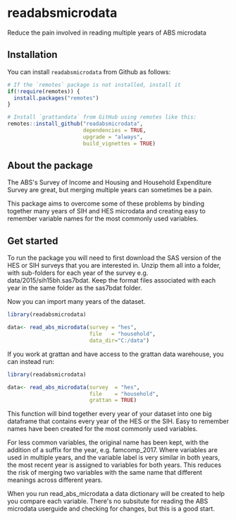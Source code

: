 # readabsmicrodata

Reduce the pain involved in reading multiple years of ABS microdata


## Installation

You can install `readabsmicrodata` from Github as follows:

``` r
# If the `remotes` package is not installed, install it
if(!require(remotes)) {
  install.packages("remotes")
}

# Install `grattandata` from GitHub using remotes like this:
remotes::install_github("readabsmicrodata",
                        dependencies = TRUE, 
                        upgrade = "always", 
                        build_vignettes = TRUE)
```

## About the package
The ABS's Survey of Income and Housing and Household Expenditure Survey are great, but merging multiple years can sometimes be a pain.

This package aims to overcome some of these problems by binding together many years of SIH and HES microdata and creating easy to remember variable names for the most commonly used variables. 

## Get started

To run the package you will need to first download the SAS version of the HES or SIH surveys that you are interested in. Unzip them all into a folder, with sub-folders for each year of the survey e.g. data/2015/sih15bh.sas7bdat. Keep the format files associated with each year in the same folder as the sas7bdat folder. 

Now you can import many years of the dataset.

``` r
library(readabsmicrodata)

data<- read_abs_microdata(survey = "hes",
						  file   = "household",
						  data_dir="C:/data")

```

If you work at grattan and have access to the grattan data warehouse, you can instead run: 

``` r
library(readabsmicrodata)

data<- read_abs_microdata(survey  = "hes",
						  file    = "household",
						  grattan = TRUE)

```

This function will bind together every year of your dataset into one big dataframe that contains every year of the HES or the SIH. Easy to remember names have been created for the most commonly used variables. 

For less common variables, the original name has been kept, with the addition of a suffix for the year, e.g. famcomp_2017. Where variables are used in multiple years, and the variable label is very similar in both years, the most recent year is assigned to variables for both years. This reduces the risk of merging two variables with the same name that different meanings across different years. 

When you run read_abs_microdata a data dictionary will be created to help you compare each variable. There's no subsitute for reading the ABS microdata userguide and checking for changes, but this is a good start. 